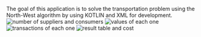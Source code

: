 The goal of this application is to solve the transportation problem using 
the North-West algorithm by using KOTLIN and XML for development.
![number of suppliers and consumers](https://github.com/thrbng/Transportation_Problem_Solver/assets/107438222/904fbdc2-5753-4187-9ed7-8ef136d0e64d)
![values of each one](https://github.com/thrbng/Transportation_Problem_Solver/assets/107438222/a1544ef7-4478-47f7-ae27-5304ff3413c6)
![transactions of each one](https://github.com/thrbng/Transportation_Problem_Solver/assets/107438222/64716a82-fbe6-49eb-82a6-e6e864513d74)
![result table and cost](https://github.com/thrbng/Transportation_Problem_Solver/assets/107438222/bee167e8-c91c-48d0-96a9-54e299709448)
